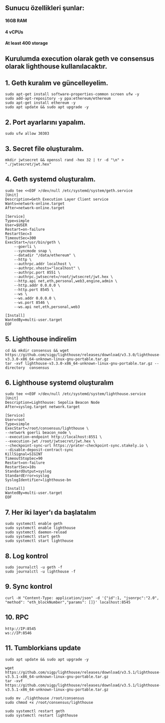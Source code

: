 ## Sunucu özellikleri şunlar:
#### 16GB RAM
#### 4 vCPUs
#### At least 400 storage

## Kurulumda execution olarak geth ve consensus olarak lighthouse kullanılacaktır.

## 1. Geth kuralım ve güncelleyelim.
```
sudo apt-get install software-properties-common screen ufw -y
sudo add-apt-repository -y ppa:ethereum/ethereum
sudo apt-get install ethereum -y
sudo apt update && sudo apt upgrade -y

```
## 2. Port ayarlarını yapalım.
```
sudo ufw allow 30303

```
## 3. Secret file oluşturalım.
```
mkdir jwtsecret && openssl rand -hex 32 | tr -d "\n" > "./jwtsecret/jwt.hex"

```
## 4. Geth systemd oluşturalım.
```
sudo tee <<EOF >/dev/null /etc/systemd/system/geth.service
[Unit]
Description=Geth Execution Layer Client service
Wants=network-online.target
After=network-online.target

[Service]
Type=simple
User=$USER
Restart=on-failure
RestartSec=3
TimeoutSec=300
ExecStart=/usr/bin/geth \
    --goerli \
    --syncmode snap \
    --datadir "/data/ethereum" \
    --http \
    --authrpc.addr localhost \
    --authrpc.vhosts="localhost" \
    --authrpc.port 8551 \
    --authrpc.jwtsecret=/root/jwtsecret/jwt.hex \
    --http.api net,eth,personal,web3,engine,admin \
    --http.addr 0.0.0.0 \
    --http.port 8545 \
    --ws \
    --ws.addr 0.0.0.0 \
    --ws.port 8546 \
    --ws.api net,eth,personal,web3
    
[Install]
WantedBy=multi-user.target
EOF

```

## 5. Lighthouse indirelim

```
cd && mkdir consensus && wget https://github.com/sigp/lighthouse/releases/download/v3.3.0/lighthouse-v3.3.0-x86_64-unknown-linux-gnu-portable.tar.gz
tar -xvf lighthouse-v3.3.0-x86_64-unknown-linux-gnu-portable.tar.gz --directory  consensus

```
## 6. Lighthouse systemd oluşturalım

```
sudo tee <<EOF >/dev/null /etc/systemd/system/lighthouse.service
[Unit]
Description=Lighthouse: Sepolia Beacon Node
After=syslog.target network.target

[Service]
User=root
Type=simple
ExecStart=/root/consensus/lighthouse \
--network goerli beacon_node \
--execution-endpoint http://localhost:8551 \
--execution-jwt /root/jwtsecret/jwt.hex \
--checkpoint-sync-url https://prater-checkpoint-sync.stakely.io \
--disable-deposit-contract-sync
KillSignal=SIGINT
TimeoutStopSec=90
Restart=on-failure
RestartSec=10s
StandardOutput=syslog
StandardError=syslog
SyslogIdentifier=lighthouse-bn

[Install]
WantedBy=multi-user.target
EOF

```
## 7. Her iki layer'ı da başlatalım
```
sudo systemctl enable geth
sudo systemctl enable lighthouse
sudo systemctl daemon-reload
sudo systemctl start geth
sudo systemctl start lighthouse

```
## 8. Log kontrol
```
sudo journalctl -u geth -f
sudo journalctl -u lighthouse -f
```

## 9. Sync kontrol
```
curl -H "Content-Type: application/json" -d '{"id":1, "jsonrpc":"2.0", "method": "eth_blockNumber","params": []}' localhost:8545

```
## 10. RPC 
```
http://IP:8545
ws://IP:8546
```

## 11. Tumblorkians update
```
sudo apt update && sudo apt upgrade -y
```
```
wget https://github.com/sigp/lighthouse/releases/download/v3.5.1/lighthouse-v3.5.1-x86_64-unknown-linux-gnu-portable.tar.gz
tar -xvf https://github.com/sigp/lighthouse/releases/download/v3.5.1/lighthouse-v3.5.1-x86_64-unknown-linux-gnu-portable.tar.gz
```
```
sudo mv ./lighthouse /root/consensus
sudo chmod +x /root/consensus/lighthouse
```
```
sudo systemctl restart geth
sudo systemctl restart lighthouse
```
